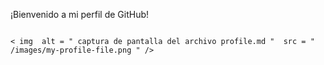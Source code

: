  ¡Bienvenido a mi perfil de GitHub!
   ```

   < img  alt = " captura de pantalla del archivo profile.md "  src = " /images/my-profile-file.png " />


